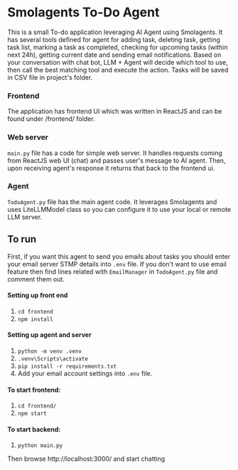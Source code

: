 # Smolagents To-Do Agent

This is a small To-do application leveraging AI Agent using Smolagents.
It has several tools defined for agent for adding task, deleting task, getting task list, marking a task as completed, checking for upcoming tasks (within next 24h), getting current date and sending email notifications.
Based on your conversation with chat bot, LLM + Agent will decide which tool to use, then call the best matching tool and execute the action. Tasks will be saved in CSV file in project's folder. 

### Frontend
The application has frontend UI which was written in ReactJS and can be found under /frontend/ folder.

### Web server
`main.py` file has a code for simple web server. It handles requests coming from ReactJS web UI (chat) and passes user's message to AI agent. Then, upon receiving agent's response it returns that back to the frontend ui.

### Agent
`TodoAgent.py` file has the main agent code. It leverages Smolagents and uses LiteLLMModel class so you can configure it to use your local or remote LLM server.

## To run
First, if you want this agent to send you emails about tasks you should enter your email server STMP details into `.env` file. If you don't want to use email feature then find lines related with `EmailManager` in `TodoAgent.py` file and comment them out.

#### Setting up front end
1. `cd frontend`
2. `npm install`

#### Setting up agent and server 

1. `python -m venv .venv`
2. `.venv\Scripts\activate`
3. `pip install -r requirements.txt`
4. Add your email account settings into `.env` file.

#### To start frontend:
1. `cd frontend/`
2. `npm start`

#### To start backend:
1. `python main.py`


Then browse http://localhost:3000/ and start chatting
